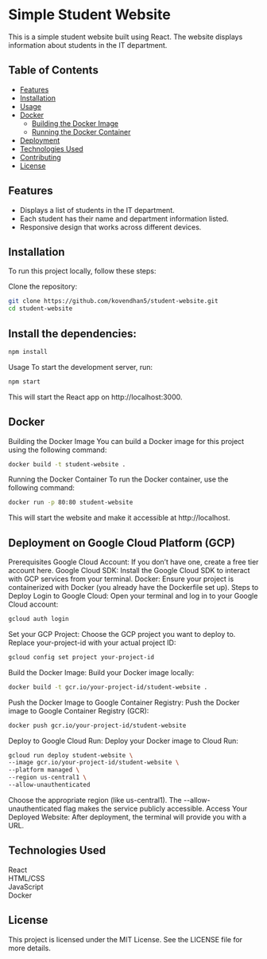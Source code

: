 # Simple Student Website

This is a simple student website built using React. The website displays information about students in the IT department.

## Table of Contents

- [Features](#features)
- [Installation](#installation)
- [Usage](#usage)
- [Docker](#docker)
  - [Building the Docker Image](#building-the-docker-image)
  - [Running the Docker Container](#running-the-docker-container)
- [Deployment](#deployment)
- [Technologies Used](#technologies-used)
- [Contributing](#contributing)
- [License](#license)


## Features

- Displays a list of students in the IT department.
- Each student has their name and department information listed.
- Responsive design that works across different devices.

## Installation

To run this project locally, follow these steps:

Clone the repository:

```bash
git clone https://github.com/kovendhan5/student-website.git
cd student-website
```

## Install the dependencies:

```bash
npm install
```
Usage
To start the development server, run:

```bash
npm start
```
This will start the React app on http://localhost:3000.

## Docker
Building the Docker Image
You can build a Docker image for this project using the following command:

```bash
docker build -t student-website .
```
Running the Docker Container
To run the Docker container, use the following command:

```bash
docker run -p 80:80 student-website
```
This will start the website and make it accessible at http://localhost.


## Deployment on Google Cloud Platform (GCP)
Prerequisites
Google Cloud Account: If you don’t have one, create a free tier account here.
Google Cloud SDK: Install the Google Cloud SDK to interact with GCP services from your terminal.
Docker: Ensure your project is containerized with Docker (you already have the Dockerfile set up).
Steps to Deploy
Login to Google Cloud: Open your terminal and log in to your Google Cloud account:

```bash
gcloud auth login
```
Set your GCP Project: Choose the GCP project you want to deploy to. Replace your-project-id with your actual project ID:

```bash
gcloud config set project your-project-id
```
Build the Docker Image: Build your Docker image locally:

```bash
docker build -t gcr.io/your-project-id/student-website .
```
Push the Docker Image to Google Container Registry: Push the Docker image to Google Container Registry (GCR):

```bash
docker push gcr.io/your-project-id/student-website
```
Deploy to Google Cloud Run: Deploy your Docker image to Cloud Run:

```bash
gcloud run deploy student-website \
--image gcr.io/your-project-id/student-website \
--platform managed \
--region us-central1 \
--allow-unauthenticated
```
Choose the appropriate region (like us-central1).
The --allow-unauthenticated flag makes the service publicly accessible.
Access Your Deployed Website: After deployment, the terminal will provide you with a URL.

## Technologies Used
React<br>
HTML/CSS<br>
JavaScript<br>
Docker


## License
This project is licensed under the MIT License. See the LICENSE file for more details.
